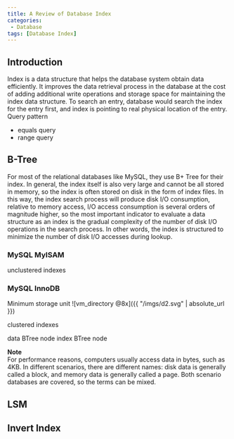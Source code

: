 ```yaml
---
title: A Review of Database Index
categories:
 - Database
tags: [Database Index]
---
```


## Introduction
Index is a data structure that helps the database system obtain data efficiently. It improves the data retrieval process in the database at the cost of adding additional write operations and storage space for maintaining the index data structure. To search an entry, database would search the index for the entry first, and index is pointing to real physical location of the entry.
Query pattern
* equals query
* range query

## B-Tree
For most of the relational databases like MySQL, they use B+ Tree for their index. In general, the index itself is also very large and cannot be all stored in memory, so the index is often stored on disk in the form of index files. In this way, the index search process will produce disk I/O consumption, relative to memory access, I/O access consumption is several orders of magnitude higher, so the most important indicator to evaluate a data structure as an index is the gradual complexity of the number of disk I/O operations in the search process. In other words, the index is structured to minimize the number of disk I/O accesses during lookup.

### MySQL MyISAM
unclustered indexes

### MySQL InnoDB

Minimum storage unit
![vm_directory @8x]({{ "/imgs/d2.svg" | absolute_url }})

clustered indexes

data BTree node
index BTree node


**Note**  
For performance reasons, computers usually access data in bytes, such as 4KB. In different scenarios, there are different names: disk data is generally called a block, and memory data is generally called a page. Both scenario databases are covered, so the terms can be mixed.


## LSM



## Invert Index




